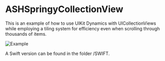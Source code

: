 ASHSpringyCollectionView
========================

This is an example of how to use UIKit Dynamics with UICollectionViews while employing a tiling system for efficiency even when scrolling through thousands of items. 

![Example](http://f.cl.ly/items/411o450x2E3A3c3m2b3k/springyCollectionView.gif)

A Swift version can be found in the folder /SWIFT.